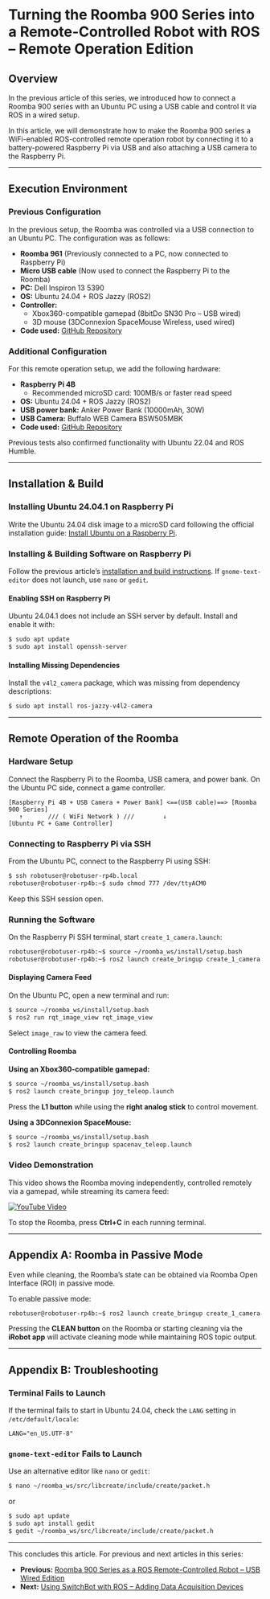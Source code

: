 # Turning the Roomba 900 Series into a Remote-Controlled Robot with ROS – Remote Operation Edition

## Overview
In the previous article of this series, we introduced how to connect a Roomba 900 series with an Ubuntu PC using a USB cable and control it via ROS in a wired setup.

In this article, we will demonstrate how to make the Roomba 900 series a WiFi-enabled ROS-controlled remote operation robot by connecting it to a battery-powered Raspberry Pi via USB and also attaching a USB camera to the Raspberry Pi.

---

## Execution Environment

### Previous Configuration
In the previous setup, the Roomba was controlled via a USB connection to an Ubuntu PC. The configuration was as follows:

- **Roomba 961** (Previously connected to a PC, now connected to Raspberry Pi)
- **Micro USB cable** (Now used to connect the Raspberry Pi to the Roomba)
- **PC:** Dell Inspiron 13 5390
- **OS:** Ubuntu 24.04 + ROS Jazzy (ROS2)
- **Controller:**
  - Xbox360-compatible gamepad (8bitDo SN30 Pro – USB wired)
  - 3D mouse (3DConnexion SpaceMouse Wireless, used wired)
- **Code used:** [GitHub Repository](https://github.com/y-yosuke/create_robot/tree/humble-add-setmode)

### Additional Configuration
For this remote operation setup, we add the following hardware:

- **Raspberry Pi 4B**
  - Recommended microSD card: 100MB/s or faster read speed
- **OS:** Ubuntu 24.04 + ROS Jazzy (ROS2)
- **USB power bank:** Anker Power Bank (10000mAh, 30W)
- **USB Camera:** Buffalo WEB Camera BSW505MBK
- **Code used:** [GitHub Repository](https://github.com/y-yosuke/create_robot/tree/humble-add-setmode)

Previous tests also confirmed functionality with Ubuntu 22.04 and ROS Humble.

---

## Installation & Build

### Installing Ubuntu 24.04.1 on Raspberry Pi
Write the Ubuntu 24.04 disk image to a microSD card following the official installation guide: [Install Ubuntu on a Raspberry Pi](https://ubuntu.com/download/raspberry-pi).

### Installing & Building Software on Raspberry Pi
Follow the previous article’s [installation and build instructions](https://opensource-robotics.tokyo.jp/?p=8244#install-build). If `gnome-text-editor` does not launch, use `nano` or `gedit`.

#### Enabling SSH on Raspberry Pi
Ubuntu 24.04.1 does not include an SSH server by default. Install and enable it with:
```bash
$ sudo apt update
$ sudo apt install openssh-server
```

#### Installing Missing Dependencies
Install the `v4l2_camera` package, which was missing from dependency descriptions:
```bash
$ sudo apt install ros-jazzy-v4l2-camera
```

---

## Remote Operation of the Roomba

### Hardware Setup
Connect the Raspberry Pi to the Roomba, USB camera, and power bank. On the Ubuntu PC side, connect a game controller.

```
[Raspberry Pi 4B + USB Camera + Power Bank] <==(USB cable)==> [Roomba 900 Series]
   ↑       /// ( WiFi Network ) ///        ↓
[Ubuntu PC + Game Controller]
```

### Connecting to Raspberry Pi via SSH
From the Ubuntu PC, connect to the Raspberry Pi using SSH:
```bash
$ ssh robotuser@robotuser-rp4b.local
robotuser@robotuser-rp4b:~$ sudo chmod 777 /dev/ttyACM0
```
Keep this SSH session open.

### Running the Software
On the Raspberry Pi SSH terminal, start `create_1_camera.launch`:
```bash
robotuser@robotuser-rp4b:~$ source ~/roomba_ws/install/setup.bash
robotuser@robotuser-rp4b:~$ ros2 launch create_bringup create_1_camera.launch
```

#### Displaying Camera Feed
On the Ubuntu PC, open a new terminal and run:
```bash
$ source ~/roomba_ws/install/setup.bash
$ ros2 run rqt_image_view rqt_image_view
```
Select `image_raw` to view the camera feed.

#### Controlling Roomba
**Using an Xbox360-compatible gamepad:**
```bash
$ source ~/roomba_ws/install/setup.bash
$ ros2 launch create_bringup joy_teleop.launch
```
Press the **L1 button** while using the **right analog stick** to control movement.

**Using a 3DConnexion SpaceMouse:**
```bash
$ source ~/roomba_ws/install/setup.bash
$ ros2 launch create_bringup spacenav_teleop.launch
```

### Video Demonstration
This video shows the Roomba moving independently, controlled remotely via a gamepad, while streaming its camera feed:

[![YouTube Video](https://opensource-robotics.tokyo.jp/wordpress/wp-content/uploads/2024/10/maxresdefault_wifi-roomba.jpg)](https://www.youtube.com/embed/rRmRd7Aj0Rc?si=-95btUC_Q5prhfQh)

To stop the Roomba, press **Ctrl+C** in each running terminal.

---

## Appendix A: Roomba in Passive Mode
Even while cleaning, the Roomba’s state can be obtained via Roomba Open Interface (ROI) in passive mode.

To enable passive mode:
```bash
robotuser@robotuser-rp4b:~$ ros2 launch create_bringup create_1_camera.launch control_mode:=passive
```

Pressing the **CLEAN button** on the Roomba or starting cleaning via the **iRobot app** will activate cleaning mode while maintaining ROS topic output.

---

## Appendix B: Troubleshooting

### Terminal Fails to Launch
If the terminal fails to start in Ubuntu 24.04, check the `LANG` setting in `/etc/default/locale`:
```
LANG="en_US.UTF-8"
```

### `gnome-text-editor` Fails to Launch
Use an alternative editor like `nano` or `gedit`:
```bash
$ nano ~/roomba_ws/src/libcreate/include/create/packet.h
```
or
```bash
$ sudo apt update
$ sudo apt install gedit
$ gedit ~/roomba_ws/src/libcreate/include/create/packet.h
```

---

This concludes this article. For previous and next articles in this series:

- **Previous:** [Roomba 900 Series as a ROS Remote-Controlled Robot – USB Wired Edition](https://opensource-robotics.tokyo.jp/?p=8244)
- **Next:** [Using SwitchBot with ROS – Adding Data Acquisition Devices](https://opensource-robotics.tokyo.jp/?p=8500)

